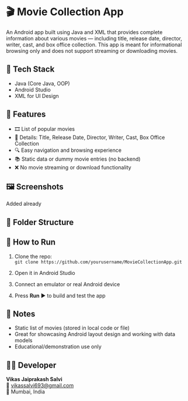 # 🎬 Movie Collection App

An Android app built using Java and XML that provides complete information about various movies — including title, release date, director, writer, cast, and box office collection. This app is meant for informational browsing only and does not support streaming or downloading movies.

## 🔧 Tech Stack
- Java (Core Java, OOP)
- Android Studio
- XML for UI Design

## 🎯 Features
- 🎞️ List of popular movies
- 🎥 Details: Title, Release Date, Director, Writer, Cast, Box Office Collection
- 🔍 Easy navigation and browsing experience
- 📚 Static data or dummy movie entries (no backend)
- ❌ No movie streaming or download functionality

## 🖼️ Screenshots
Added already

## 📁 Folder Structure


## 🚀 How to Run
1. Clone the repo:  
   `git clone https://github.com/yourusername/MovieCollectionApp.git`

2. Open it in Android Studio

3. Connect an emulator or real Android device

4. Press **Run** ▶️ to build and test the app

## 📌 Notes
- Static list of movies (stored in local code or file)
- Great for showcasing Android layout design and working with data models
- Educational/demonstration use only

## 👨‍💻 Developer
**Vikas Jaiprakash Salvi**  
📧 vikassalvi693@gmail.com  
📍 Mumbai, India

